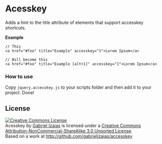 # Acesskey

Adds a hint to the title attribute of elements that support accesskey shortcuts.

**Example**

```
// This
<a href="#foo" title="Example" accesskey="1">Lorem Ipsum</a>

// Will become this
<a href="#foo" title="Example [alt+1]" accesskey="1">Lorem Ipsum</a>
```

### How to use

Copy `jquery.accesskey.js` to your scripts folder and then add it to your project. Done!

## License

<a rel="license" href="http://creativecommons.org/licenses/by-nc-sa/3.0/"><img alt="Creative Commons License" style="border-width:0" src="http://i.creativecommons.org/l/by-nc-sa/3.0/80x15.png" /></a><br />
<span xmlns:dct="http://purl.org/dc/terms/" property="dct:title">Acesskey</span> by <a xmlns:cc="http://creativecommons.org/ns#" href="http://gabrielizaias.com" property="cc:attributionName" rel="cc:attributionURL">Gabriel Izaias</a> is licensed under a <a rel="license" href="http://creativecommons.org/licenses/by-nc-sa/3.0/">Creative Commons Attribution-NonCommercial-ShareAlike 3.0 Unported License</a>.<br />
Based on a work at <a xmlns:dct="http://purl.org/dc/terms/" href="http://github.com/gabrielizaias/accesskey" rel="dct:source">http://github.com/gabrielizaias/accesskey</a>